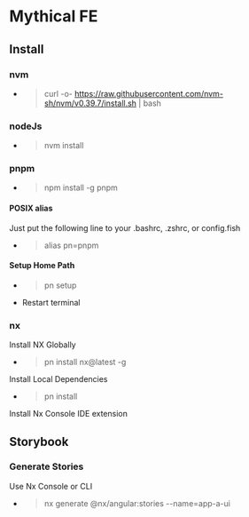 # Mythical FE

## Install

### nvm

- > curl -o- <https://raw.githubusercontent.com/nvm-sh/nvm/v0.39.7/install.sh> | bash

### nodeJs

- > nvm install

### pnpm

- > npm install -g pnpm

#### POSIX alias

Just put the following line to your .bashrc, .zshrc, or config.fish

- > alias pn=pnpm

#### Setup Home Path

- > pn setup
- Restart terminal

### nx

Install NX Globally

- > pn install nx@latest -g

Install Local Dependencies

- > pn install

Install Nx Console IDE extension

## Storybook

### Generate Stories

Use Nx Console or CLI

- > nx generate @nx/angular:stories --name=app-a-ui
